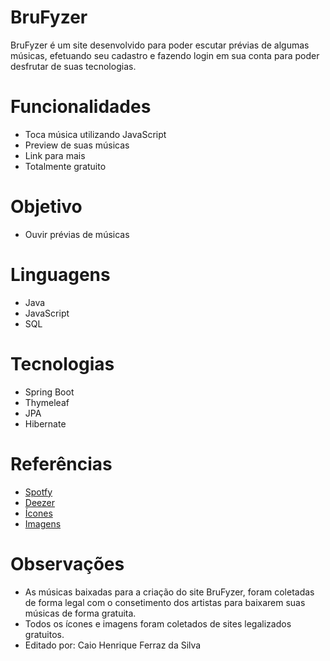 # BruFyzer
BruFyzer é um site desenvolvido para poder escutar prévias de algumas músicas, efetuando seu cadastro e fazendo login em sua conta para poder desfrutar de suas tecnologias.

# Funcionalidades
- Toca música utilizando JavaScript
- Preview de suas músicas
- Link para mais
- Totalmente gratuito

# Objetivo
- Ouvir prévias de músicas 

# Linguagens
- Java 
- JavaScript
- SQL

# Tecnologias
- Spring Boot
- Thymeleaf
- JPA
- Hibernate

# Referências
- [Spotfy](https://www.spotify.com/br/)
- [Deezer](https://www.deezer.com/br/)
- [Ícones](https://www.iconfinder.com)
- [Imagens](https://www.pexels.com/pt-br/)

# Observações
- As músicas baixadas para a criação do site BruFyzer, foram coletadas de forma legal com o consetimento dos artistas para baixarem suas músicas de forma gratuita.
- Todos os ícones e imagens foram coletados de sites legalizados gratuitos.
- Editado por: Caio Henrique Ferraz da Silva 
